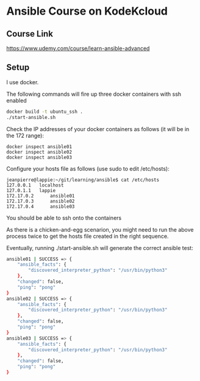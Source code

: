 # Ansible Course on KodeKcloud

## Course Link
https://www.udemy.com/course/learn-ansible-advanced

## Setup

I use docker.  

The following commands will fire up three docker containers with ssh enabled

```bash
docker build -t ubuntu_ssh . 
./start-ansible.sh
```

Check the IP addresses of your docker containers as follows (it will be in the 172 range): 

```
docker inspect ansible01
docker inspect ansible02
docker inspect ansible03
```

Configure your hosts file as follows (use sudo to edit /etc/hosts):

```
jeanpierre@lappie:~/git/learning/ansible$ cat /etc/hosts
127.0.0.1	localhost
127.0.1.1	lappie
172.17.0.2      ansible01
172.17.0.3      ansible02
172.17.0.4      ansible03

```


You should be able to ssh onto the containers

As there is a chicken-and-egg scenarion, you might need to run the above process twice to get the hosts file created in the right sequence.  

Eventually, running ./start-ansible.sh will generate the correct ansible test:

```bash
ansible01 | SUCCESS => {
    "ansible_facts": {
        "discovered_interpreter_python": "/usr/bin/python3"
    },
    "changed": false,
    "ping": "pong"
}
ansible02 | SUCCESS => {
    "ansible_facts": {
        "discovered_interpreter_python": "/usr/bin/python3"
    },
    "changed": false,
    "ping": "pong"
}
ansible03 | SUCCESS => {
    "ansible_facts": {
        "discovered_interpreter_python": "/usr/bin/python3"
    },
    "changed": false,
    "ping": "pong"
}

```
